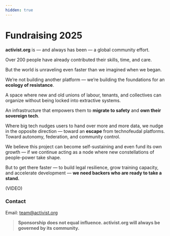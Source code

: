 ```yaml
---
hidden: true
---
```


# Fundraising 2025

**activist.org** is — and always has been — a global community effort.&#x20;

Over 200 people have already contributed their skills, time, and care.&#x20;

But the world is unraveling even faster than we imagined when we began.

We’re not building another platform — we’re building the foundations for an **ecology of resistance**.&#x20;

A space where new and old unions of labour, tenants, and collectives can organize without being locked into extractive systems.&#x20;

An infrastructure that empowers them to **migrate to safety** and **own their sovereign tech**.

Where big tech nudges users to hand over more and more data, we nudge in the opposite direction — toward an **escape** from technofeudal platforms. Toward autonomy, federation, and community control.

We believe this project can become self-sustaining and even fund its own growth — if we continue acting as a node where new constellations of people-power take shape.

But to get there faster — to build legal resilience, grow training capacity, and accelerate development — **we need backers who are ready to take a stand.**

(VIDEO)

### Contact



Email: team@activist.org

> **Sponsorship does not equal influence. activist.org will always be governed by its community.**

